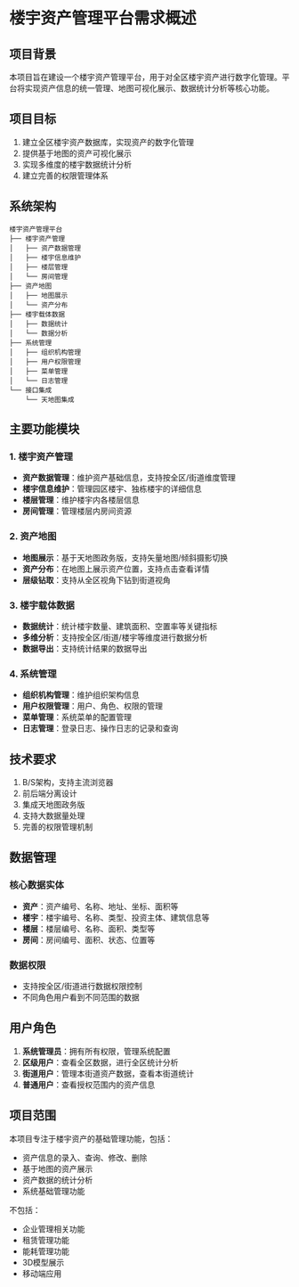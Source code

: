 # 楼宇资产管理平台需求概述

## 项目背景

本项目旨在建设一个楼宇资产管理平台，用于对全区楼宇资产进行数字化管理。平台将实现资产信息的统一管理、地图可视化展示、数据统计分析等核心功能。

## 项目目标

1. 建立全区楼宇资产数据库，实现资产的数字化管理
2. 提供基于地图的资产可视化展示
3. 实现多维度的楼宇数据统计分析
4. 建立完善的权限管理体系

## 系统架构

```
楼宇资产管理平台
├── 楼宇资产管理
│   ├── 资产数据管理
│   ├── 楼宇信息维护
│   ├── 楼层管理
│   └── 房间管理
├── 资产地图
│   ├── 地图展示
│   └── 资产分布
├── 楼宇载体数据
│   ├── 数据统计
│   └── 数据分析
├── 系统管理
│   ├── 组织机构管理
│   ├── 用户权限管理
│   ├── 菜单管理
│   └── 日志管理
└── 接口集成
    └── 天地图集成
```

## 主要功能模块

### 1. 楼宇资产管理
- **资产数据管理**：维护资产基础信息，支持按全区/街道维度管理
- **楼宇信息维护**：管理园区楼宇、独栋楼宇的详细信息
- **楼层管理**：维护楼宇内各楼层信息
- **房间管理**：管理楼层内房间资源

### 2. 资产地图
- **地图展示**：基于天地图政务版，支持矢量地图/倾斜摄影切换
- **资产分布**：在地图上展示资产位置，支持点击查看详情
- **层级钻取**：支持从全区视角下钻到街道视角

### 3. 楼宇载体数据
- **数据统计**：统计楼宇数量、建筑面积、空置率等关键指标
- **多维分析**：支持按全区/街道/楼宇等维度进行数据分析
- **数据导出**：支持统计结果的数据导出

### 4. 系统管理
- **组织机构管理**：维护组织架构信息
- **用户权限管理**：用户、角色、权限的管理
- **菜单管理**：系统菜单的配置管理
- **日志管理**：登录日志、操作日志的记录和查询

## 技术要求

1. B/S架构，支持主流浏览器
2. 前后端分离设计
3. 集成天地图政务版
4. 支持大数据量处理
5. 完善的权限管理机制

## 数据管理

### 核心数据实体
- **资产**：资产编号、名称、地址、坐标、面积等
- **楼宇**：楼宇编号、名称、类型、投资主体、建筑信息等
- **楼层**：楼层编号、名称、面积、类型等
- **房间**：房间编号、面积、状态、位置等

### 数据权限
- 支持按全区/街道进行数据权限控制
- 不同角色用户看到不同范围的数据

## 用户角色

1. **系统管理员**：拥有所有权限，管理系统配置
2. **区级用户**：查看全区数据，进行全区统计分析
3. **街道用户**：管理本街道资产数据，查看本街道统计
4. **普通用户**：查看授权范围内的资产信息

## 项目范围

本项目专注于楼宇资产的基础管理功能，包括：
- 资产信息的录入、查询、修改、删除
- 基于地图的资产展示
- 资产数据的统计分析
- 系统基础管理功能

不包括：
- 企业管理相关功能
- 租赁管理功能
- 能耗管理功能
- 3D模型展示
- 移动端应用
